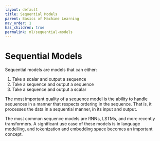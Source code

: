 ```yaml
---
layout: default
title: Sequential Models
parent: Basics of Machine Learning
nav_order: 1
has_children: true
permalink: ml/sequential-models
---
```


# Sequential Models

Sequential models are models that can either:

1. Take a scalar and output a sequence
2. Take a sequence and output a sequence
3. Take a sequence and output a scalar

The most important quality of a sequence model is the ability to handle sequences in a manner that respects ordering in the sequence. That is, it processes the data in a sequential manner, in its input and output.

The most common sequence models are RNNs, LSTMs, and more recently transformers. A significant use case of these models is in language modelling, and tokenization and embedding space becomes an important concept. 